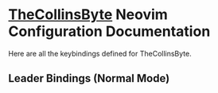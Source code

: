 # [TheCollinsByte](https://github.com/TheCollinsByte/init.nvim) Neovim Configuration Documentation

Here are all the keybindings defined for TheCollinsByte.

## Leader Bindings (Normal Mode)
